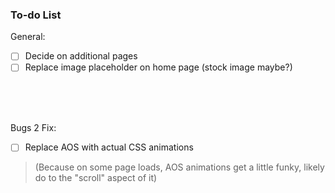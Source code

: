 ### To-do List

General:
- [ ] Decide on additional pages
- [ ] Replace image placeholder on home page (stock image maybe?)

<br><br><br>

Bugs 2 Fix:
- [ ] Replace AOS with actual CSS animations
> (Because on some page loads, AOS animations get a little funky, likely do to the "scroll" aspect of it)

